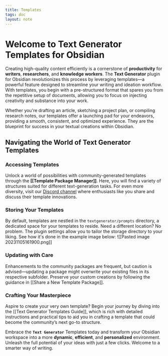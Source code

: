 ```yaml
---
title: Templates
tags: doc
layout: note 
---
```

# Welcome to Text Generator Templates for Obsidian

Creating high-quality content efficiently is a cornerstone of **productivity** for **writers**, **researchers**, and **knowledge workers**. The **Text Generator** plugin for Obsidian revolutionizes this process by leveraging templates—a powerful feature designed to streamline your writing and ideation workflow. With templates, you begin with a pre-structured format that spares you from the repetitive setup of documents, allowing you to focus on injecting creativity and substance into your work. 

Whether you're drafting an article, sketching a project plan, or compiling research notes, our templates offer a launching pad for your endeavors, providing a smooth, consistent, and optimized experience. They are the blueprint for success in your textual creations within Obsidian.

## Navigating the World of Text Generator Templates

### Accessing Templates
Unlock a world of possibilities with community-generated templates through the **[[Template Package Manager]]**. Here, you will find a variety of structures suited for different text-generation tasks. For even more diversity, visit our [Discord channel](https://discord.com/channels/1083485983879741572/1145601444104384604) where enthusiasts like you share and discuss their template innovations.

### Storing Your Templates
By default, templates are nestled in the `textgenerator/prompts` directory, a dedicated space for your templates to reside. Need a different location? No problem. The plugin settings allow you to tailor the storage directory to your liking. See how it's done in the example image below:
![[Pasted image 20231105161900.png]]

### Updating with Care
Enhancements to the community packages are frequent, but caution is advised—updating a package might overwrite your existing files in its respective subfolder. Preserve your custom creations by following the guidance in [[Share a New Template Package]].

### Crafting Your Masterpiece
Aspire to create your very own template? Begin your journey by diving into the [[Text Generator Templates Guide]], which is rich with detailed instructions and practical tips to aid you in crafting a template that could become the community’s next go-to structure.


Embrace the **`Text Generator`** Templates today and transform your Obsidian workspace into a more **dynamic**, **efficient**, and **personalized** environment. Unleash the full potential of your ideas with just a few clicks. Welcome to a smarter way of writing.
